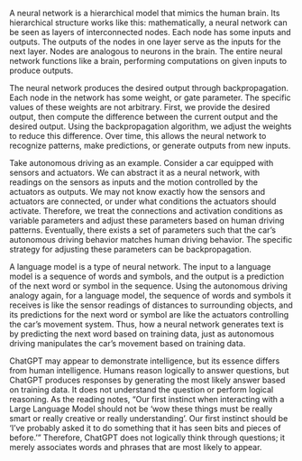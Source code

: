 A neural network is a hierarchical model that mimics the human brain. Its hierarchical structure works like this: mathematically, a neural network can be seen as layers of interconnected nodes. Each node has some inputs and outputs. The outputs of the nodes in one layer serve as the inputs for the next layer. Nodes are analogous to neurons in the brain. The entire neural network functions like a brain, performing computations on given inputs to produce outputs.

The neural network produces the desired output through backpropagation. Each node in the network has some weight, or gate parameter. The specific values of these weights are not arbitrary. First, we provide the desired output, then compute the difference between the current output and the desired output. Using the backpropagation algorithm, we adjust the weights to reduce this difference. Over time, this allows the neural network to recognize patterns, make predictions, or generate outputs from new inputs.

Take autonomous driving as an example. Consider a car equipped with sensors and actuators. We can abstract it as a neural network, with readings on the sensors as inputs and the motion controlled by the actuators as outputs. We may not know exactly how the sensors and actuators are connected, or under what conditions the actuators should activate. Therefore, we treat the connections and activation conditions as variable parameters and adjust these parameters based on human driving patterns. Eventually, there exists a set of parameters such that the car’s autonomous driving behavior matches human driving behavior. The specific strategy for adjusting these parameters can be backpropagation.

A language model is a type of neural network. The input to a language model is a sequence of words and symbols, and the output is a prediction of the next word or symbol in the sequence. Using the autonomous driving analogy again, for a language model, the sequence of words and symbols it receives is like the sensor readings of distances to surrounding objects, and its predictions for the next word or symbol are like the actuators controlling the car’s movement system. Thus, how a neural network generates text is by predicting the next word based on training data, just as autonomous driving manipulates the car’s movement based on training data.

ChatGPT may appear to demonstrate intelligence, but its essence differs from human intelligence. Humans reason logically to answer questions, but ChatGPT produces responses by generating the most likely answer based on training data. It does not understand the question or perform logical reasoning. As the reading notes, “Our first instinct when interacting with a Large Language Model should not be ‘wow these things must be really smart or really creative or really understanding’. Our first instinct should be ‘I’ve probably asked it to do something that it has seen bits and pieces of before.’” Therefore, ChatGPT does not logically think through questions; it merely associates words and phrases that are most likely to appear.






